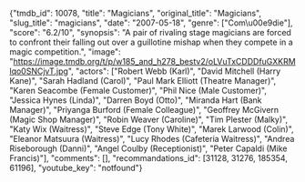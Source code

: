 {"tmdb_id": 10078, "title": "Magicians", "original_title": "Magicians", "slug_title": "magicians", "date": "2007-05-18", "genre": ["Com\u00e9die"], "score": "6.2/10", "synopsis": "A pair of rivaling stage magicians are forced to confront their falling out over a guillotine mishap when they compete in a magic competition.", "image": "https://image.tmdb.org/t/p/w185_and_h278_bestv2/oLVuTxCDDDfuGXKRMlqo0SNCjvT.jpg", "actors": ["Robert Webb (Karl)", "David Mitchell (Harry Kane)", "Sarah Hadland (Carol)", "Paul Mark Elliott (Theatre Manager)", "Karen Seacombe (Female Customer)", "Phil Nice (Male Customer)", "Jessica Hynes (Linda)", "Darren Boyd (Otto)", "Miranda Hart (Bank Manager)", "Priyanga Burford (Female Colleague)", "Geoffrey McGivern (Magic Shop Manager)", "Robin Weaver (Caroline)", "Tim Plester (Malky)", "Katy Wix (Waitress)", "Steve Edge (Tony White)", "Marek Larwood (Colin)", "Eleanor Matsuura (Waitress)", "Lucy Rhodes (Cafeteria Waitress)", "Andrea Riseborough (Danni)", "Angel Coulby (Receptionist)", "Peter Capaldi (Mike Francis)"], "comments": [], "recommandations_id": [31128, 31276, 185354, 61196], "youtube_key": "notfound"}